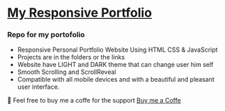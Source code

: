 # [My Responsive Portfolio](https://hellotuba.eu) 
### Repo for my portofolio

- Responsive Personal Portfolio Website Using HTML CSS & JavaScript
- Projects are in the folders or the links
- Website have LIGHT and DARK theme that can change user him self
- Smooth Scrolling and ScrollReveal
- Compatible with all mobile devices and with a beautiful and pleasant user interface.

🤎 Feel free to buy me a coffe for the support [Buy me a Coffe](https://www.buymeacoffee.com/hellotuba)
